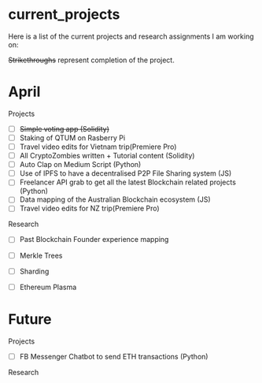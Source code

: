 # current_projects

Here is a list of the current projects and research assignments I am working on:

~~Strikethroughs~~ represent completion of the project.

# April
Projects
- [ ] ~~Simple voting app (Solidity)~~
- [ ] Staking of QTUM on Rasberry Pi
- [ ] Travel video edits for Vietnam trip(Premiere Pro)
- [ ] All CryptoZombies written + Tutorial content (Solidity)
- [ ] Auto Clap on Medium Script (Python)
- [ ] Use of IPFS to have a decentralised P2P File Sharing system (JS)
- [ ] Freelancer API grab to get all the latest Blockchain related projects (Python)
- [ ] Data mapping of the Australian Blockchain ecosystem (JS)
- [ ] Travel video edits for NZ trip(Premiere Pro)

Research
- [ ] Past Blockchain Founder experience mapping
- [ ] Merkle Trees 
- [ ] Sharding
- [ ] Ethereum Plasma


# Future
Projects
- [ ] FB Messenger Chatbot to send ETH transactions (Python)

Research
